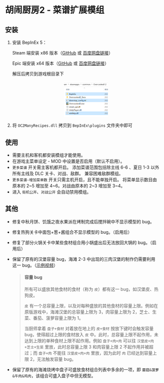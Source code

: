 # 胡闹厨房2 - 菜谱扩展模组

## 安装

1. 安装 BepInEx 5：

   Steam 端安装 x86 版本（[GitHub](https://github.com/BepInEx/BepInEx/releases) 或 [百度网盘链接](https://pan.baidu.com/s/1G81rpJNwVsJplJi6fD2jPA?pwd=lobe)）

   Epic 端安装 x64 版本（[GitHub](https://github.com/BepInEx/BepInEx/releases) 或 [百度网盘链接](https://pan.baidu.com/s/1C4UDhK7R9Ei6Eu0B6lQ9Cw?pwd=3lu1)）

   解压后拷贝到游戏根目录下

   <div align="center">
       <img src="bepinex.png" width="30%" height="30%" />
   </div>

2. 将 `OC2ManyRecipes.dll` 拷贝到 `BepInEx\plugins` 文件夹中即可




## 使用

- 需要主机和客机都安装模组才能使用。
- 在游戏主菜单设定 - MOD 中设置是否启用（默认不启用）。
- `更多菜谱` 开关需主客机都开启。
  添加菜谱范围包括除主线 6-6 、夏日 1-3 以外所有主线及 DLC 关卡、对战、敌群。
  兼容困难敌群模组。
- `更多菜谱-增加菜单数` 开关只需主机开启，且不能单独开启。
  将菜单显示数目由原本的 2~5 增加至 4~6。对战由原本的 2~3 增加至 3~4。
- 进入 `街机公开`、`对战公开` 会自动禁用模组。



## 其他

- 修复中秋月饼、饥饿之夜水果派在烤制完成后搅拌碗中不显示模型的 bug。

- 修复热狗关卡中面包+葱+酱组合不显示模型的 bug。（启用后）

- 修复了部分火锅关卡中某些食材组合用小锅盛出后无法放回大锅的 bug。（启用后）

- 保留了原有的汉堡容量 bug，海滩 2-3 中出现的三肉汉堡的制作仍需要利用这一 bug。（[示例视频](https://www.bilibili.com/video/BV1CT4y1R7mh/?p=2)）

  > #### 容量 bug
  >
  > 所有可以盛放其他食材的食材（称为 `皮`）都有这一 bug，如汉堡皮、热狗皮。
  >
  > `皮` 有一个总容量上限，以及对每种盛放的其他食材的容量上限。例如在原版游戏中，海滩汉堡的总容量上限为 3，肉容量上限为 2，芝士、生菜、番茄、菠萝容量上限为 1。
  >
  > 当厨师拿着 `盘子+食材` 对着放在地上的 `皮+食材` 按放下键时会触发容量 bug，使得超过上限的食材放入 `皮` 中。此时，总容量上限不起作用，未达到上限的单种食材上限不起作用。例如 `盘子+肉+肉` 可以往 `汉堡皮+肉+芝士+生菜` 里放，此时总容量上限 3 和肉容量上限 2 不起作用并被超过；而 `盘子+肉` 不能往 `汉堡皮+肉+肉` 里放，因为此时 `肉` 已经达到容量上限 2，无法触发容量 bug。

- 保留了原有的海滩烧烤中盘子可盛放食材组合列表中多余的一项，即 `蘑菇&菠萝&牛肉&鸡肉`，该组合可盛入盘子中但无模型。